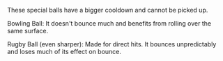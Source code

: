 These special balls have a bigger cooldown and cannot be picked up. 

Bowling Ball: It doesn't bounce much and benefits from rolling over the same surface.

Rugby Ball (even sharper): Made for direct hits. It bounces unpredictably and loses much of its effect on bounce.